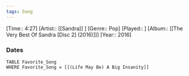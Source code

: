 ```yaml
---
tags: Song  
---
```

[Time:: 4:27]
[Artist:: [[Sandra]] ]
[Genre:: Pop]
[Played:: ]
[Album:: [[The Very Best Of Sandra [Disc 2] (2016)]]]
[Year:: 2016]
### Dates
````dataview
TABLE Favorite_Song
WHERE Favorite_Song = [[(Life May Be) A Big Insanity]]
````